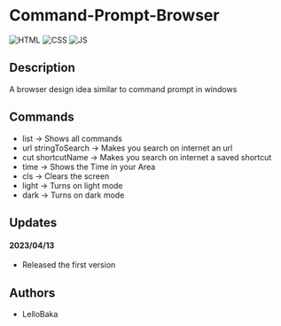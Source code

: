 # Command-Prompt-Browser
![HTML](https://img.shields.io/badge/HTML-red?style=flat) 
![CSS](https://img.shields.io/badge/CSS-blue?style=flat) 
![JS](https://img.shields.io/badge/JAVASCRIPT-yellow?style=flat) 

## Description
A browser design idea similar to command prompt in windows

## Commands
- list -> Shows all commands
- url stringToSearch -> Makes you search on internet an url
- cut shortcutName -> Makes you search on internet a saved shortcut
- time -> Shows the Time in your Area
- cls -> Clears the screen
- light -> Turns on light mode
- dark -> Turns on dark mode

## Updates

#### 2023/04/13
- Released the first version

## Authors
- LelloBaka
